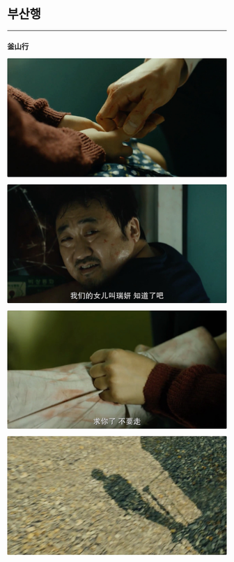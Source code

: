 # 부산행

---

### 釜山行

![](Train_to_Busan_1.jpg)

![](Train_to_Busan_2.jpg)

![](Train_to_Busan_3.jpg)

![](Train_to_Busan_4.jpg)